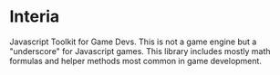 # Interia

Javascript Toolkit for Game Devs. This is not a game engine but a "underscore" for Javascript games. This library includes mostly math formulas and helper methods most common in game development.